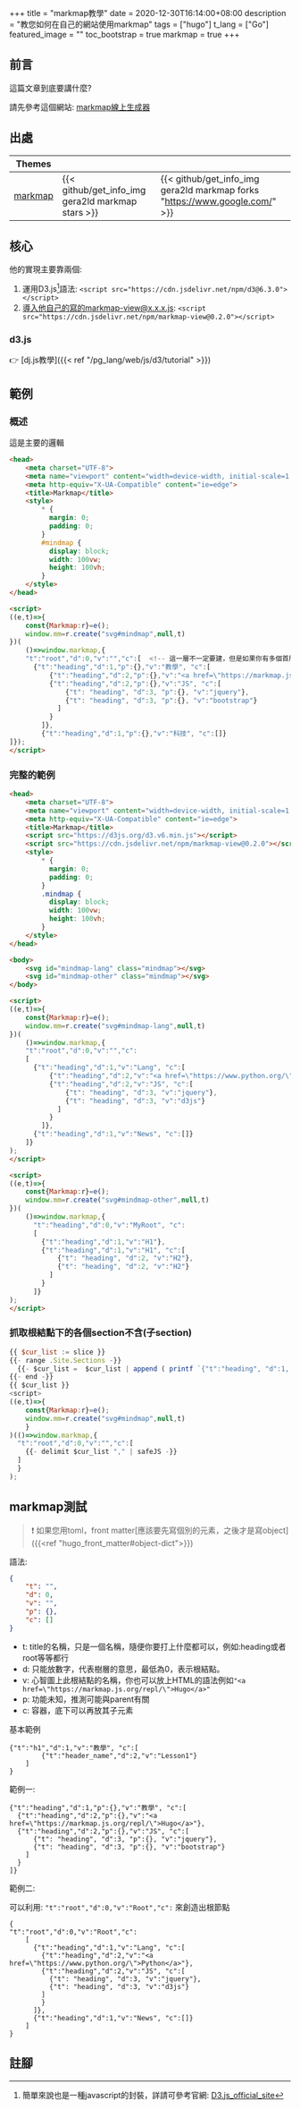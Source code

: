 +++
title = "markmap教學"
date = 2020-12-30T16:14:00+08:00
description = "教您如何在自己的網站使用markmap"
tags = ["hugo"]
t_lang = ["Go"]
featured_image = ""
toc_bootstrap = true
markmap = true
+++

## 前言

這篇文章到底要講什麼?

請先參考這個網站: [markmap線上生成器]

## 出處

| Themes |  |  |
| ------ | ----- | ----- |
| [markmap](https://github.com/gera2ld/markmap) | {{< github/get_info_img gera2ld markmap stars >}} | {{< github/get_info_img gera2ld markmap forks "https://www.google.com/" >}} |

## 核心


他的實現主要靠兩個:

1. 運用D3.js[^D3.js]語法: ``<script src="https://cdn.jsdelivr.net/npm/d3@6.3.0"></script>``
2. 導入他自己的寫的markmap-view@x.x.x.js: ``<script src="https://cdn.jsdelivr.net/npm/markmap-view@0.2.0"></script>``


### d3.js

:point_right: [dj.js教學]({{< ref "/pg_lang/web/js/d3/tutorial" >}})

## 範例

### 概述

這是主要的邏輯
```html
<head>
    <meta charset="UTF-8">
    <meta name="viewport" content="width=device-width, initial-scale=1.0">
    <meta http-equiv="X-UA-Compatible" content="ie=edge">
    <title>Markmap</title>
    <style>
        * {
          margin: 0;
          padding: 0;
        }
        #mindmap {
          display: block;
          width: 100vw;
          height: 100vh;
        }
    </style>
</head>

<script>
((e,t)=>{
    const{Markmap:r}=e();
    window.mm=r.create("svg#mindmap",null,t)
})(
    ()=>window.markmap,{
    "t":"root","d":0,"v":"","c":[  <!-- 這一層不一定要建，但是如果你有多個首層，也就是頂層的權重都相同，就勢必還要有一層包含他們 -->
      {"t":"heading","d":1,"p":{},"v":"教學", "c":[
          {"t":"heading","d":2,"p":{},"v":"<a href=\"https://markmap.js.org/repl/\">Hugo</a>"},  <!-- 超連結要用backslash來輔助引號 -->
          {"t":"heading","d":2,"p":{},"v":"JS", "c":[
              {"t": "heading", "d":3, "p":{}, "v":"jquery"},
              {"t": "heading", "d":3, "p":{}, "v":"bootstrap"}
            ]
          }
        ]},
        {"t":"heading","d":1,"p":{},"v":"科技", "c":[]}
]});
</script>
```

### 完整的範例

```html
<head>
    <meta charset="UTF-8">
    <meta name="viewport" content="width=device-width, initial-scale=1.0">
    <meta http-equiv="X-UA-Compatible" content="ie=edge">
    <title>Markmap</title>
    <script src="https://d3js.org/d3.v6.min.js"></script>
	<script src="https://cdn.jsdelivr.net/npm/markmap-view@0.2.0"></script>
    <style>
        * {
          margin: 0;
          padding: 0;
        }
        .mindmap {
          display: block;
          width: 100vw;
          height: 100vh;
        }
    </style>
</head>

<body>
    <svg id="mindmap-lang" class="mindmap"></svg>
	<svg id="mindmap-other" class="mindmap"></svg>
</body>

<script>
((e,t)=>{
    const{Markmap:r}=e();
    window.mm=r.create("svg#mindmap-lang",null,t)
})(
    ()=>window.markmap,{
    "t":"root","d":0,"v":"","c":
	[
      {"t":"heading","d":1,"v":"Lang", "c":[
          {"t":"heading","d":2,"v":"<a href=\"https://www.python.org/\">Python</a>"},
          {"t":"heading","d":2,"v":"JS", "c":[
              {"t": "heading", "d":3, "v":"jquery"},
              {"t": "heading", "d":3, "v":"d3js"}
            ]
          }
        ]},
	  {"t":"heading","d":1,"v":"News", "c":[]}
	]}
);
</script>

<script>
((e,t)=>{
    const{Markmap:r}=e();
    window.mm=r.create("svg#mindmap-other",null,t)
})(
    ()=>window.markmap,{
      "t":"heading","d":0,"v":"MyRoot", "c":
	  [
		{"t":"heading","d":1,"v":"H1"},
	    {"t":"heading","d":1,"v":"H1", "c":[
		    {"t": "heading", "d":2, "v":"H2"},
		    {"t": "heading", "d":2, "v":"H2"}
		  ]
	    }
	  ]}
);
</script>
```

### 抓取根結點下的各個section不含(子section)

```js
{{ $cur_list := slice }}
{{- range .Site.Sections -}}
  {{- $cur_list =  $cur_list | append ( printf `{"t":"heading", "d":1, "v": "%s", "p":{}, "c":[] }` .Title ) -}}
{{- end -}}
{{ $cur_list }}
<script>
((e,t)=>{
    const{Markmap:r}=e();
    window.mm=r.create("svg#mindmap",null,t)
    }
)(()=>window.markmap,{
  "t":"root","d":0,"v":"","c":[
    {{- delimit $cur_list "," | safeJS -}}
  ]
  }
);
```

## markmap測試

> :exclamation: 如果您用toml，front matter[應該要先寫個別的元素，之後才是寫object]({{<ref "hugo_front_matter#object-dict">}})

語法:
```json
{
    "t": "",
    "d": 0,
    "v": "",
    "p": {},
    "c": []
}
```

- t: title的名稱，只是一個名稱，隨便你要打上什麼都可以，例如:heading或者root等等都行
- d: 只能放數字，代表樹層的意思，最低為0，表示根結點。
- v: 心智圖上此根結點的名稱，你也可以放上HTML的語法例如``"<a href=\"https://markmap.js.org/repl/\">Hugo</a>"``
- p: 功能未知，推測可能與parent有關
- c: 容器，底下可以再放其子元素


基本範例
```markmap
{"t":"h1","d":1,"v":"教學", "c":[
        {"t":"header_name","d":2,"v":"Lesson1"}
    ]
}
```


範例一:
```markmap
{"t":"heading","d":1,"p":{},"v":"教學", "c":[
  {"t":"heading","d":2,"p":{},"v":"<a href=\"https://markmap.js.org/repl/\">Hugo</a>"},
  {"t":"heading","d":2,"p":{},"v":"JS", "c":[
      {"t": "heading", "d":3, "p":{}, "v":"jquery"},
      {"t": "heading", "d":3, "p":{}, "v":"bootstrap"}
    ]
  }
]}
```

範例二:

可以利用: ``"t":"root","d":0,"v":"Root","c":`` 來創造出根節點

```markmap
{
"t":"root","d":0,"v":"Root","c":
    [
      {"t":"heading","d":1,"v":"Lang", "c":[
        {"t":"heading","d":2,"v":"<a href=\"https://www.python.org/\">Python</a>"},
        {"t":"heading","d":2,"v":"JS", "c":[
          {"t": "heading", "d":3, "v":"jquery"},
          {"t": "heading", "d":3, "v":"d3js"}
        ]
        }
      ]},
      {"t":"heading","d":1,"v":"News", "c":[]}
    ]
}
```

## 註腳
[^D3.js]: 簡單來說也是一種javascript的封裝，詳請可參考官網: [D3.js_official_site]


[markmap線上生成器]: https://markmap.js.org/repl
[D3.js_official_site]: https://d3js.org/
